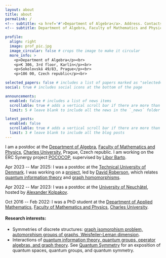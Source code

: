 ```yaml
---
layout: about
title: about
permalink: /
<!-- subtitle: <a href='#'>Department of Algebra</a>. Address. Contacts. Motto. Etc. -->
<!-- subtitle: Department of Algebra, Faculty of Mathematics and Physics, Charles University -->

profile:
  align: right
  image: prof_pic.jpg
  image_circular: false # crops the image to make it circular
  more_info: >
    <p>Department of Algebra</p><br>
    <p>K 306, 3rd floor, Karlín</p><br>
    <p>Sokolovská 49/83, Prague</p><br>
    <p>186 00, Czech republic</p><br>

selected_papers: false # includes a list of papers marked as "selected={true}"
social: true # includes social icons at the bottom of the page

announcements:
  enabled: false # includes a list of news items
  scrollable: true # adds a vertical scroll bar if there are more than 3 news items
  limit: 5 # leave blank to include all the news in the `_news` folder

latest_posts:
  enabled: false
  scrollable: true # adds a vertical scroll bar if there are more than 3 new posts items
  limit: 3 # leave blank to include all the blog posts
---
```


I am a postdoc at the [Department of Algebra](https://www.mff.cuni.cz/cs/math/ka/katedra), [Faculty of Mathematics and Physics](https://www.mff.cuni.cz/en), [Charles University](https://cuni.cz/uken-1.html), Prague, Czech republic.
I am working on the ERC Synergy project [POCOCOP](https://pococop.eu), supervised by [Libor Barto](https://www2.karlin.mff.cuni.cz/~barto/index.html).

Apr 2023 -- Mar 2025: I was a postdoc at the [Technical University of Denmark](https://www.dtu.dk). I was working on a [project](https://www.carlsbergfondet.dk/da/Forskningsaktiviteter/Bevillingsstatistik/Bevillingsoversigt/CF21_0682_David-E-Roberson), led by [David Roberson](https://sites.google.com/site/davideroberson/), which relates [quantum information theory](https://en.wikipedia.org/wiki/Quantum_information) and [graph homomorphisms](https://en.wikipedia.org/wiki/Graph_homomorphism). 

Apr 2022 -- Mar 2023: I was a postdoc at the [University of Neuchâtel](https://www.unine.ch), hosted by [Alexander Kolpakov](https://sashakolpakov.wordpress.com).

Oct 2016 -- Feb 2022: I was a PhD student at the [Department of Applied Mathematics](https://www.mff.cuni.cz/en/kam), [Faculty of Mathematics and Physics](https://www.mff.cuni.cz/en), [Charles University](https://cuni.cz/uken-1.html).


#### Research interests:

* Symmetries of discrete structures: [graph isomorphism problem, automorphism groups of graphs, Weisfeiler-Leman dimension](https://dl.acm.org/doi/pdf/10.1145/3372123).
* Interactions of [quantum information theory, quantum groups, operator algebras, and graph theory](https://www.newton.ac.uk/event/qia/). See [Quantum Symmetry](https://www.math.uni-sb.de/ag/speicher/weber/SnapshotQuantumSymmetryMoritzWeber2019.pdf) for an exposition of quantum spaces, quantum groups, and quantum symmetry.

